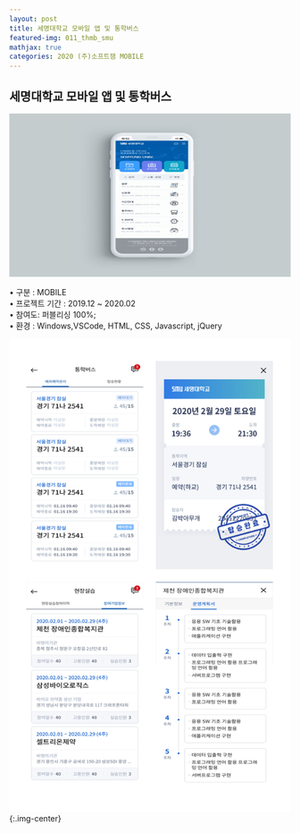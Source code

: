```yaml
---
layout: post
title: 세명대학교 모바일 앱 및 통학버스
featured-img: 011_thmb_smu
mathjax: true
categories: 2020 (주)소프트잼 MOBILE
---
```


## 세명대학교 모바일 앱 및 통학버스

![011_thmb_smu](/assets/img/posts/011_thmb_smu.jpg)  

• 구분 : MOBILE  
• 프로젝트 기간 : 2019.12 ~ 2020.02  
• 참여도: 퍼블리싱 100%;  
• 환경 : Windows,VSCode, HTML, CSS, Javascript, jQuery  

![011_smu_list](/images/011_smu_list.png){:.img-center} 
